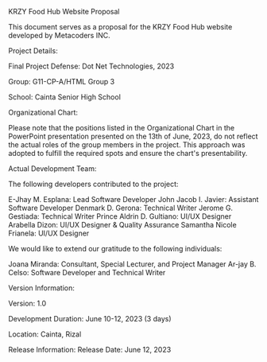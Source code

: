 KRZY Food Hub Website Proposal

This document serves as a proposal for the KRZY Food Hub website developed by Metacoders INC.

Project Details:

Final Project Defense: Dot Net Technologies, 2023

Group: G11-CP-A/HTML Group 3

School: Cainta Senior High School

Organizational Chart:

Please note that the positions listed in the Organizational Chart in the PowerPoint presentation presented on the 13th of June, 2023, do not reflect the actual roles of the group members in the project. 
This approach was adopted to fulfill the required spots and ensure the chart's presentability.

Actual Development Team:

The following developers contributed to the project:

E-Jhay M. Esplana: Lead Software Developer
John Jacob I. Javier: Assistant Software Developer
Denmark D. Gerona: Technical Writer
Jerome G. Gestiada: Technical Writer
Prince Aldrin D. Gultiano: UI/UX Designer
Arabella Dizon: UI/UX Designer & Quality Assurance
Samantha Nicole Frianela: UI/UX Designer

We would like to extend our gratitude to the following individuals:

Joana Miranda: Consultant, Special Lecturer, and Project Manager
Ar-jay B. Celso: Software Developer and Technical Writer

Version Information:

Version: 1.0

Development Duration: June 10-12, 2023 (3 days)

Location: Cainta, Rizal

Release Information: Release Date: June 12, 2023
